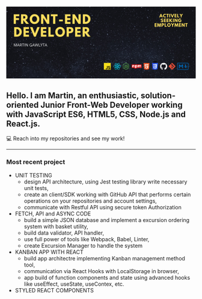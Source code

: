 ![BackgroundPic](./Czarny%20i%20Żółte%20Męskie%20Sport%20Facebook%20Zdjęcie%20w%20Tle.png)

## Hello. I am Martin, an enthusiastic, solution-oriented Junior Front-Web Developer working with JavaScript ES6, HTML5, CSS, Node.js and React.js.

💻 Reach into my repositories and see my work!

---

### Most recent project

-   UNIT TESTING
    -   design API architecture, using Jest testing library write necessary unit tests,
    -   create an client/SDK working with GitHub API that performs certain operations on your repositories and account settings,
    -   communicate with Restful API using secure token Authorization
-   FETCH, API and ASYNC CODE
    -   build a simple JSON database and implement a excursion ordering system with basket utility,
    -   build data validator, API handler,
    -   use full power of tools like Webpack, Babel, Linter,
    -   create Excursion Manager to handle the system
-   KANBAN APP WITH REACT
    -   build app architectre implementing Kanban management method tool,
    -   communication via React Hooks with LocalStorage in browser,
    -   app build of function components and state using advanced hooks like useEffect, useState, useContex, etc.
-   STYLED REACT COMPONENTS
